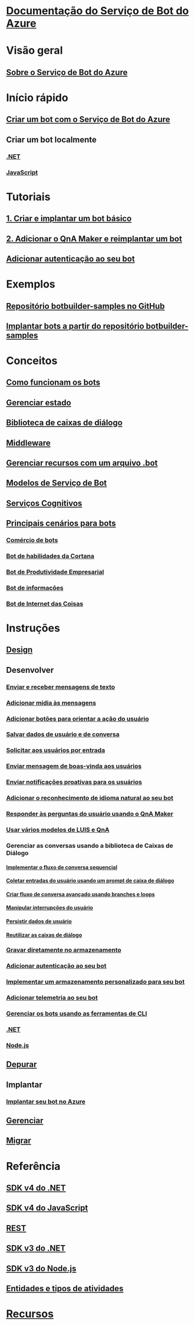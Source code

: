 # [Documentação do Serviço de Bot do Azure](index.md)
# Visão geral
## [Sobre o Serviço de Bot do Azure](bot-service-overview-introduction.md)
# Início rápido
## [Criar um bot com o Serviço de Bot do Azure](~/bot-service-quickstart.md)
## Criar um bot localmente
### [.NET](dotnet/bot-builder-dotnet-sdk-quickstart.md)
### [JavaScript](javascript/bot-builder-javascript-quickstart.md)
# Tutoriais
## [1. Criar e implantar um bot básico](v4sdk/bot-builder-tutorial-basic-deploy.md)
## [2. Adicionar o QnA Maker e reimplantar um bot](v4sdk/bot-builder-tutorial-add-qna.md)
## [Adicionar autenticação ao seu bot ](bot-builder-tutorial-authentication.md)
# Exemplos
## [Repositório botbuilder-samples no GitHub](https://github.com/Microsoft/BotBuilder-Samples/blob/master/README.md)
## [Implantar bots a partir do repositório botbuilder-samples](bot-builder-deploy-samples.md)
# Conceitos
## [Como funcionam os bots](v4sdk/bot-builder-basics.md)
## [Gerenciar estado](v4sdk/bot-builder-concept-state.md)
## [Biblioteca de caixas de diálogo](v4sdk/bot-builder-concept-dialog.md)
## [Middleware](v4sdk/bot-builder-concept-middleware.md)
## [Gerenciar recursos com um arquivo .bot](v4sdk/bot-file-basics.md)
<!-- [Language understanding](v4sdk/bot-builder-concept-luis.md) -->
## [Modelos de Serviço de Bot](bot-service-concept-templates.md)
## [Serviços Cognitivos](bot-service-concept-intelligence.md)
## [Principais cenários para bots](bot-service-scenario-overview.md)
### [Comércio de bots](bot-service-scenario-commerce.md)
### [Bot de habilidades da Cortana](bot-service-scenario-cortana-skill.md)
### [Bot de Produtividade Empresarial](bot-service-scenario-enterprise-productivity.md)
### [Bot de informações](bot-service-scenario-informational.md)
### [Bot de Internet das Coisas](bot-service-scenario-internet-things.md)
# Instruções 
## [Design](design/TOC.md)
## Desenvolver
<!-- ## [Best practice for welcoming the user](v4sdk/bot-builder-welcome-user.md) -->
### [Enviar e receber mensagens de texto](v4sdk/bot-builder-howto-send-messages.md)
### [Adicionar mídia às mensagens](v4sdk/bot-builder-howto-add-media-attachments.md)
### [Adicionar botões para orientar a ação do usuário](v4sdk/bot-builder-howto-add-suggested-actions.md)
### [Salvar dados de usuário e de conversa](v4sdk/bot-builder-howto-v4-state.md) 
### [Solicitar aos usuários por entrada](v4sdk/bot-builder-primitive-prompts.md) 
### [Enviar mensagem de boas-vinda aos usuários](v4sdk/bot-builder-send-welcome-message.md)
<!-- ## [Add input hints to messages](v4sdk/bot-builder-howto-add-input-hints.md) -->
### [Enviar notificações proativas para os usuários](v4sdk/bot-builder-howto-proactive-message.md)
### [Adicionar o reconhecimento de idioma natural ao seu bot](v4sdk/bot-builder-howto-v4-luis.md)
### [Responder às perguntas do usuário usando o QnA Maker](v4sdk/bot-builder-howto-qna.md)
### [Usar vários modelos de LUIS e QnA](v4sdk/bot-builder-tutorial-dispatch.md)
### Gerenciar as conversas usando a biblioteca de Caixas de Diálogo 
#### [Implementar o fluxo de conversa sequencial](v4sdk/bot-builder-dialog-manage-conversation-flow.md)
#### [Coletar entradas do usuário usando um prompt de caixa de diálogo](v4sdk/bot-builder-prompts.md)
#### [Criar fluxo de conversa avançado usando branches e loops](v4sdk/bot-builder-dialog-manage-complex-conversation-flow.md)
#### [Manipular interrupções do usuário](v4sdk/bot-builder-howto-handle-user-interrupt.md)
#### [Persistir dados de usuário](v4sdk/bot-builder-tutorial-persist-user-inputs.md)
#### [Reutilizar as caixas de diálogo](v4sdk/bot-builder-compositcontrol.md)
### [Gravar diretamente no armazenamento](v4sdk/bot-builder-howto-v4-storage.md)
### [Adicionar autenticação ao seu bot ](v4sdk/bot-builder-authentication.md)
### [Implementar um armazenamento personalizado para seu bot](v4sdk/bot-builder-custom-storage.md)
### [Adicionar telemetria ao seu bot](v4sdk/bot-builder-telemetry.md)
### [Gerenciar os bots usando as ferramentas de CLI](bot-builder-tools.md)
### [.NET](dotnet/TOC.md)
### [Node.js](nodejs/TOC.md)
## [Depurar](debug/TOC.md)
## Implantar
### [Implantar seu bot no Azure](bot-builder-deploy-az-cli.md)
<!-- ### [Deploy your C# bot using Visual Studio](bot-builder-howto-deploy-azure.md)
### [Download and redeploy bot code](bot-service-build-download-source-code.md) 
### [Set up continuous deployment](bot-service-build-continuous-deployment.md) -->
## [Gerenciar](manage/TOC.md)
## [Migrar](v4sdk/migration/TOC.md)
# Referência
## [SDK v4 do .NET](https://aka.ms/dotnetsdk4)
## [SDK v4 do JavaScript](https://aka.ms/jssdk4)
## [REST](rest-api/TOC.md)
## [SDK v3 do .NET](/dotnet/api/?view=botbuilder-dotnet-3.0)
## [SDK v3 do Node.js](https://docs.botframework.com/en-us/node/builder/chat-reference/modules/_botbuilder_d_.html)
## [Entidades e tipos de atividades](bot-service-activities-entities.md)
# [Recursos](resources/TOC.md)
